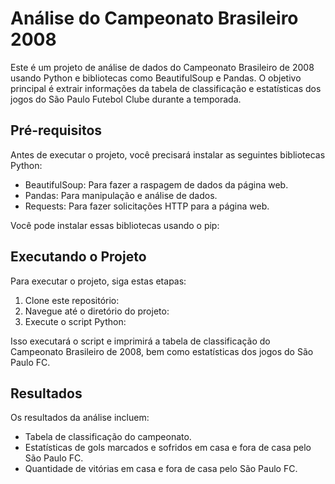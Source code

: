 # Análise do Campeonato Brasileiro 2008

Este é um projeto de análise de dados do Campeonato Brasileiro de 2008 usando Python e bibliotecas como BeautifulSoup e Pandas. O objetivo principal é extrair informações da tabela de classificação e estatísticas dos jogos do São Paulo Futebol Clube durante a temporada.

## Pré-requisitos

Antes de executar o projeto, você precisará instalar as seguintes bibliotecas Python:

- BeautifulSoup: Para fazer a raspagem de dados da página web.
- Pandas: Para manipulação e análise de dados.
- Requests: Para fazer solicitações HTTP para a página web.

Você pode instalar essas bibliotecas usando o pip:


## Executando o Projeto

Para executar o projeto, siga estas etapas:

1. Clone este repositório:
2. Navegue até o diretório do projeto:
3. Execute o script Python:


Isso executará o script e imprimirá a tabela de classificação do Campeonato Brasileiro de 2008, bem como estatísticas dos jogos do São Paulo FC.

## Resultados

Os resultados da análise incluem:

- Tabela de classificação do campeonato.
- Estatísticas de gols marcados e sofridos em casa e fora de casa pelo São Paulo FC.
- Quantidade de vitórias em casa e fora de casa pelo São Paulo FC.

